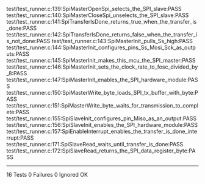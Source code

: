 test/test_runner.c:139:SpiMasterOpenSpi_selects_the_SPI_slave:PASS
test/test_runner.c:140:SpiMasterCloseSpi_unselects_the_SPI_slave:PASS
test/test_runner.c:141:SpiTransferIsDone_returns_true_when_the_transfer_is_done:PASS
test/test_runner.c:142:SpiTransferIsDone_returns_false_when_the_transfer_is_not_done:PASS
test/test_runner.c:143:SpiMasterInit_pulls_Ss_high:PASS
test/test_runner.c:144:SpiMasterInit_configures_pins_Ss_Mosi_Sck_as_outputs:PASS
test/test_runner.c:145:SpiMasterInit_makes_this_mcu_the_SPI_master:PASS
test/test_runner.c:146:SpiMasterInit_sets_the_clock_rate_to_fosc_divided_by_8:PASS
test/test_runner.c:147:SpiMasterInit_enables_the_SPI_hardware_module:PASS
test/test_runner.c:150:SpiMasterWrite_byte_loads_SPI_tx_buffer_with_byte:PASS
test/test_runner.c:151:SpiMasterWrite_byte_waits_for_transmission_to_complete:PASS
test/test_runner.c:155:SpiSlaveInit_configures_pin_Miso_as_an_output:PASS
test/test_runner.c:156:SpiSlaveInit_enables_the_SPI_hardware_module:PASS
test/test_runner.c:157:SpiEnableInterrupt_enables_the_transfer_is_done_interrupt:PASS
test/test_runner.c:171:SpiSlaveRead_waits_until_transfer_is_done:PASS
test/test_runner.c:172:SpiSlaveRead_returns_the_SPI_data_register_byte:PASS

-----------------------
16 Tests 0 Failures 0 Ignored 
OK
